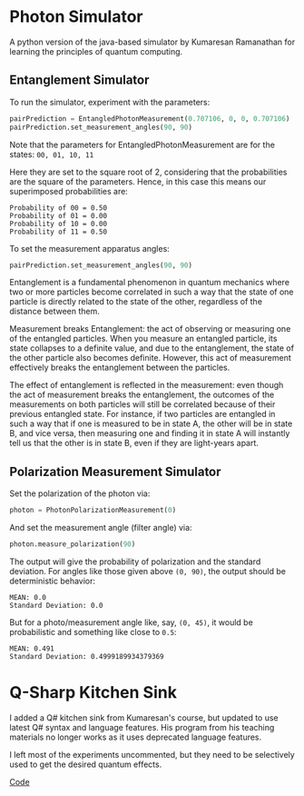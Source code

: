# Photon Simulator

A python version of the java-based simulator by Kumaresan Ramanathan for learning the principles of quantum computing.

## Entanglement Simulator

To run the simulator, experiment with the parameters:

```python
pairPrediction = EntangledPhotonMeasurement(0.707106, 0, 0, 0.707106)
pairPrediction.set_measurement_angles(90, 90)
```

Note that the parameters for EntangledPhotonMeasurement are for the states: `00, 01, 10, 11`

Here they are set to the square root of 2, considering that the probabilities are the square of the parameters.
Hence, in this case this means our superimposed probabilities are: 

```text
Probability of 00 = 0.50
Probability of 01 = 0.00
Probability of 10 = 0.00
Probability of 11 = 0.50
```

To set the measurement apparatus angles:

```python
pairPrediction.set_measurement_angles(90, 90)
```

Entanglement is a fundamental phenomenon in quantum mechanics where two or more particles become correlated in such a way that the state of one particle is directly related to the state of the other, regardless of the distance between them.

Measurement breaks Entanglement: the act of observing or measuring one of the entangled particles. When you measure an entangled particle, its state collapses to a definite value, and due to the entanglement, the state of the other particle also becomes definite. However, this act of measurement effectively breaks the entanglement between the particles.

The effect of entanglement is reflected in the measurement: even though the act of measurement breaks the entanglement, the outcomes of the measurements on both particles will still be correlated because of their previous entangled state. For instance, if two particles are entangled in such a way that if one is measured to be in state A, the other will be in state B, and vice versa, then measuring one and finding it in state A will instantly tell us that the other is in state B, even if they are light-years apart.


## Polarization Measurement Simulator

Set the polarization of the photon via:

```python
photon = PhotonPolarizationMeasurement(0)
```

And set the measurement angle (filter angle) via:

```python
photon.measure_polarization(90)
```

The output will give the probability of polarization and the standard deviation.
For angles like those given above `(0, 90)`, the output should be deterministic behavior:

```
MEAN: 0.0
Standard Deviation: 0.0
```

But for a photo/measurement angle like, say, `(0, 45)`, it would be probabilistic and something like close to `0.5`:

```
MEAN: 0.491
Standard Deviation: 0.4999189934379369
```

# Q-Sharp Kitchen Sink

I added a Q# kitchen sink from Kumaresan's course, but updated to use latest Q# syntax and language features. His program from his teaching materials no longer works as it uses deprecated language features.

I left most of the experiments uncommented, but they need to be selectively used to get the desired quantum effects.

[Code](kitchen_sink_q_sharp.qs)